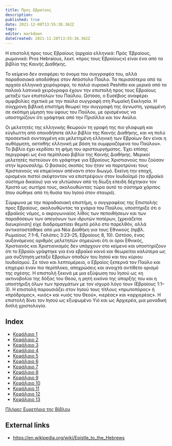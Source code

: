 ```yaml
---
title: Προς Εβραίους
description: 
published: true
date: 2021-12-08T13:55:38.362Z
tags: 
editor: markdown
dateCreated: 2021-11-28T13:55:38.362Z
---
```


Η επιστολή προς τους Εβραίους (αρχαία ελληνικά: Πρὸς Ἑβραίους, ρωμανικά: Pros Hebraious, λεκτ. «προς τους Εβραίους») είναι ένα από τα βιβλία της Καινής Διαθήκης.

Το κείμενο δεν αναφέρει το όνομα του συγγραφέα του, αλλά παραδοσιακά αποδόθηκε στον Απόστολο Παύλο. Τα περισσότερα από τα αρχαία ελληνικά χειρόγραφα, το παλιό συριακό Peshitto και μερικά από τα παλαιά λατινικά χειρόγραφα έχουν την επιστολή προς τους Εβραίους μεταξύ των επιστολών του Παύλου. Ωστόσο, ο Ευσέβιος αναφέρει αμφιβολίες σχετικά με την παύλα συγγραφή στη Ρωμαϊκή Εκκλησία. Η σύγχρονη βιβλική επιστήμη θεωρεί την συγγραφή της άγνωστη, γραμμένη σε σκόπιμη μίμηση του ύφους του Παύλου, με ορισμένους να υποστηρίζουν ότι γράφτηκε από την Πρισίλλα και τον Ακύλα.

Οι μελετητές της ελληνικής θεωρούν τη γραφή της πιο γλαφυρή και εύγλωττη από οποιοδήποτε άλλο βιβλίο της Καινής Διαθήκης, και «η πολύ προσεκτικά συνταγμένη και μελετημένη ελληνική των Εβραίων δεν είναι η αυθόρμητη, ασταθής ελληνική με βάση τα συμφραζόμενα του Παύλου». Το βιβλίο έχει κερδίσει τη φήμη του αριστουργήματος. Έχει επίσης περιγραφεί ως ένα περίπλοκο βιβλίο της Καινής Διαθήκης. Μερικοί μελετητές πιστεύουν ότι γράφτηκε για Εβραίους Χριστιανούς που ζούσαν στην Ιερουσαλήμ. Ο βασικός σκοπός του ήταν να παροτρύνει τους Χριστιανούς να επιμείνουν απέναντι στον διωγμό. Εκείνη την εποχή, ορισμένοι πιστοί σκέφτονταν να επιστρέψουν στον Ιουδαϊσμό (το εβραϊκό σύστημα δικαίου) για να γλιτώσουν από τη δίωξη επειδή δέχτηκαν τον Χριστό ως σωτήρα τους, ακολουθώντας τώρα αυτό το σύστημα χάριτος (που σώθηκε από τη θυσία του Ιησού στον σταυρό).

Σύμφωνα με την παραδοσιακή επιστήμη, ο συγγραφέας της Επιστολής προς Εβραίους, ακολουθώντας τα χνάρια του Παύλου, υποστήριξε ότι ο εβραϊκός νόμος, ο ακρογωνιαίος λίθος των πεποιθήσεων και των παραδόσεων των απογόνων των ιδρυτών πατέρων, [χρειάζεται διευκρίνιση] είχε διαδραματίσει θεμιτό ρόλο στο παρελθόν, αλλά αντικαταστάθηκε από μια Νέα Διαθήκη για τους Εθνικούς (πρβλ. Ρωμαίους 7:1–6, Γαλάτες 3:23–25, Εβραίους 8, 10). Ωστόσο, ένας αυξανόμενος αριθμός μελετητών σημειώνει ότι οι όροι Εθνικός, Χριστιανός και Χριστιανισμός δεν υπάρχουν στο κείμενο και υποστηρίζουν ότι το Εβραίοι γράφτηκε για ένα εβραϊκό κοινό και θεωρείται καλύτερα ως μια συζήτηση μεταξύ Εβραίων οπαδών του Ιησού και του κύριου Ιουδαϊσμού. Σε τόνο και λεπτομέρεια, ο Εβραίος ξεπερνά τον Παύλο και επιχειρεί έναν πιο περίπλοκο, αποχρώσεις και ανοιχτά αντίθετο ορισμό της σχέσης. Η επιστολή ξεκινά με μια εξύψωση του Ιησού ως «η ακτινοβολία της δόξας του Θεού, η ρητή εικόνα της ύπαρξής του και η υποστήριξη όλων των πραγμάτων με τον ισχυρό λόγο του» (Εβραίους 1:1–3). Η επιστολή παρουσιάζει στον Ιησού τους τίτλους «πρωτοπόρος» ή «πρόδρομος», «υιός» και «υιός του Θεού», «ιερέας» και «αρχιερέας». Η επιστολή δίνει τον Ιησού ως εξυψωμένο Υιό και ως Αρχιερέα, μια μοναδική διπλή χριστολογία.

## Index

- [Κεφάλαιο 1](/el/Bible/Hebrews/1)
- [Κεφάλαιο 2](/el/Bible/Hebrews/2)
- [Κεφάλαιο 3](/el/Bible/Hebrews/3)
- [Κεφάλαιο 4](/el/Bible/Hebrews/4)
- [Κεφάλαιο 5](/el/Bible/Hebrews/5)
- [Κεφάλαιο 6](/el/Bible/Hebrews/6)
- [Κεφάλαιο 7](/el/Bible/Hebrews/7)
- [Κεφάλαιο 8](/el/Bible/Hebrews/8)
- [Κεφάλαιο 9](/el/Bible/Hebrews/9)
- [Κεφάλαιο 10](/el/Bible/Hebrews/10)
- [Κεφάλαιο 11](/el/Bible/Hebrews/11)
- [Κεφάλαιο 12](/el/Bible/Hebrews/12)
- [Κεφάλαιο 13](/el/Bible/Hebrews/13)


[Πλήρες Ευρετήριο της Βίβλου](/el/index/bible)


## External links

- https://en.wikipedia.org/wiki/Epistle_to_the_Hebrews